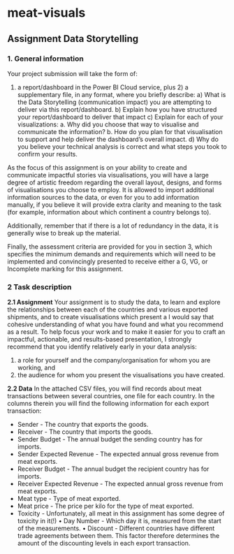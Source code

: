 # meat-visuals

## Assignment Data Storytelling

### 1. General information
Your project submission will take the form of:
1) a report/dashboard in the Power BI Cloud service, plus 2) a supplementary file, in any
format, where you briefly describe:
a) What is the Data Storytelling (communication impact) you are attempting to deliver via this
report/dashboard.
b) Explain how you have structured your report/dashboard to deliver that impact
c) Explain for each of your visualizations:
a. Why did you choose that way to visualise and communicate the information?
b. How do you plan for that visualisation to support and help deliver the dashboard’s
overall impact.
d) Why do you believe your technical analysis is correct and what steps you took to confirm your
results.

As the focus of this assignment is on your ability to create and communicate impactful
stories via visualisations, you will have a large degree of artistic freedom regarding the
overall layout, designs, and forms of visualisations you choose to employ.
It is allowed to import additional information sources to the data, or even for you to add
information manually, if you believe it will provide extra clarity and meaning to the task (for
example, information about which continent a country belongs to).

Additionally, remember that if there is a lot of redundancy in the data, it is generally wise to
break up the material.

Finally, the assessment criteria are provided for you in section 3, which specifies the minimum
demands and requirements which will need to be implemented and convincingly presented
to receive either a G, VG, or Incomplete marking for this assignment.

### 2 Task description
**2.1 Assignment**
Your assignment is to study the data, to learn and explore the relationships between each of
the countries and various exported shipments, and to create visualisations which present a
I would say that cohesive understanding of what you have found and what you recommend as a result.
To help focus your work and to make it easier for you to craft an impactful, actionable, and
results-based presentation, I strongly recommend that you identify relatively early in your
data analysis:

1) a role for yourself and the company/organisation for whom you are working, and
2) the audience for whom you present the visualisations you have created.

**2.2 Data**
In the attached CSV files, you will find records about meat transactions between
several countries, one file for each country. In the columns therein you will find the
following information for each export transaction:
-  Sender - The country that exports the goods.
-  Receiver - The country that imports the goods.
-  Sender Budget - The annual budget the sending country has for imports.
-  Sender Expected Revenue - The expected annual gross revenue from meat exports.
-  Receiver Budget - The annual budget the recipient country has for imports.
-  Receiver Expected Revenue - The expected annual gross revenue from meat exports.
-  Meat type - Type of meat exported.
-  Meat price - The price per kilo for the type of meat exported.
-  Toxicity - Unfortunately, all meat in this assignment has some degree of toxicity in it(!)
• Day Number - Which day it is, measured from the start of the measurements.
• Discount - Different countries have different trade agreements between them. This factor
therefore determines the amount of the discounting levels in each export transaction.

